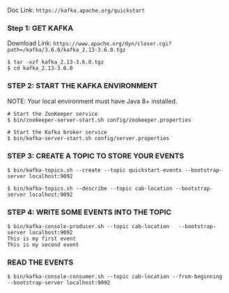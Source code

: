 Doc Link: ```https://kafka.apache.org/quickstart```

### Step 1: GET KAFKA

Download Link: ```https://www.apache.org/dyn/closer.cgi?path=/kafka/3.6.0/kafka_2.13-3.6.0.tgz```
```shell
$ tar -xzf kafka_2.13-3.6.0.tgz
$ cd kafka_2.13-3.6.0
```

### STEP 2: START THE KAFKA ENVIRONMENT

NOTE: Your local environment must have Java 8+ installed.

```shell
# Start the ZooKeeper service
$ bin/zookeeper-server-start.sh config/zookeeper.properties
```

```shell
# Start the Kafka broker service
$ bin/kafka-server-start.sh config/server.properties
```

### STEP 3: CREATE A TOPIC TO STORE YOUR EVENTS

```shell
$ bin/kafka-topics.sh --create --topic quickstart-events --bootstrap-server localhost:9092
```

```shell
$ bin/kafka-topics.sh --describe --topic cab-location --bootstrap-server localhost:9092
```

### STEP 4: WRITE SOME EVENTS INTO THE TOPIC

```shell
$ bin/kafka-console-producer.sh --topic cab-location   --bootstrap-server localhost:9092
This is my first event
This is my second event
```

### READ THE EVENTS

```shell
$ bin/kafka-console-consumer.sh --topic cab-location --from-beginning --bootstrap-server localhost:9092
```





